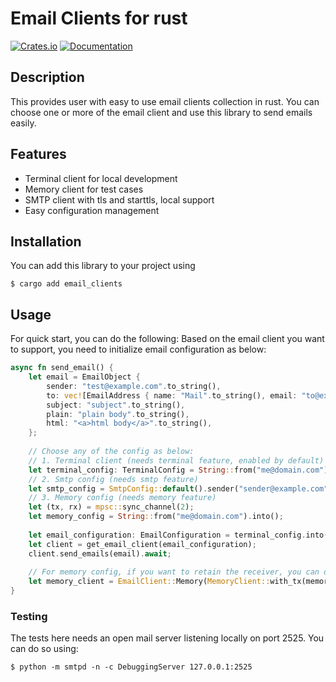 # Email Clients for rust

[![Crates.io](https://img.shields.io/crates/v/email_clients.svg)](https://crates.io/crates/email_clients)
[![Documentation](https://docs.rs/email_clients/badge.svg)](https://docs.rs/email_clients)

## Description

This provides user with easy to use email clients collection in rust. You can choose one or more of the email client and use this library to send emails easily.


## Features

- Terminal client for local development
- Memory client for test cases
- SMTP client with tls and starttls, local support
- Easy configuration management

## Installation
You can add this library to your project using
```shell
$ cargo add email_clients
```

## Usage

For quick start, you can do the following: 
Based on the email client you want to support, you need to initialize email configuration as below:
```rust
async fn send_email() {
    let email = EmailObject {
        sender: "test@example.com".to_string(),
        to: vec![EmailAddress { name: "Mail".to_string(), email: "to@example.com".to_string() }],
        subject: "subject".to_string(),
        plain: "plain body".to_string(),
        html: "<a>html body</a>".to_string(),
    };
    
    // Choose any of the config as below:
    // 1. Terminal client (needs terminal feature, enabled by default)
    let terminal_config: TerminalConfig = String::from("me@domain.com").into(); // Terminal config
    // 2. Smtp config (needs smtp feature)
    let smtp_config = SmtpConfig::default().sender("sender@example.com").relay("localhost");
    // 3. Memory config (needs memory feature)
    let (tx, rx) = mpsc::sync_channel(2);
    let memory_config = String::from("me@domain.com").into();
    
    let email_configuration: EmailConfiguration = terminal_config.into(); // OR any of the other config
    let client = get_email_client(email_configuration);
    client.send_emails(email).await;
    
    // For memory config, if you want to retain the receiver, you can do so using:
    let memory_client = EmailClient::Memory(MemoryClient::with_tx(memory_config, tx));
}
```

### Testing
The tests here needs an open mail server listening locally on port 2525. You can do so using:
```shell
$ python -m smtpd -n -c DebuggingServer 127.0.0.1:2525
```
